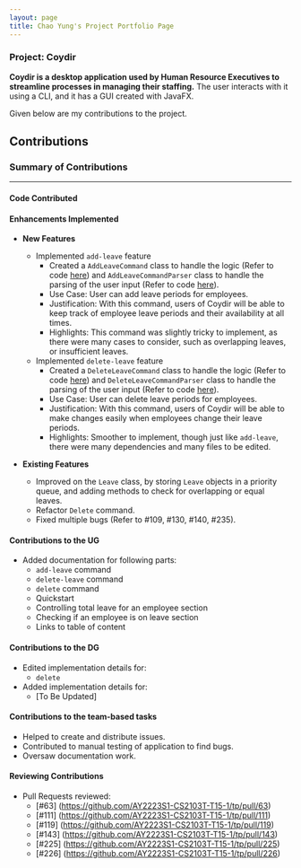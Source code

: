 ```yaml
---
layout: page
title: Chao Yung's Project Portfolio Page
---
```


### Project: Coydir

**Coydir is a desktop application used by Human Resource Executives to streamline processes in managing their staffing.** The user interacts with it using a CLI, and it has a GUI created with JavaFX.

Given below are my contributions to the project.

## Contributions

### Summary of Contributions

---

#### Code Contributed

#### Enhancements Implemented
* **New Features**
  * Implemented `add-leave` feature
    * Created a `AddLeaveCommand` class to handle the logic (Refer to code [here](https://github.com/AY2223S1-CS2103T-T15-1/tp/blob/master/src/main/java/coydir/logic/commands/AddLeaveCommand.java)) 
    and `AddLeaveCommandParser` class to handle the parsing of the user input (Refer to code [here](https://github.com/AY2223S1-CS2103T-T15-1/tp/blob/master/src/main/java/coydir/logic/parser/AddLeaveCommandParser.java)).
    * Use Case: User can add leave periods for employees.
    * Justification: With this command, users of Coydir will be able to keep track of employee leave periods and their availability at all times.
    * Highlights: This command was slightly tricky to implement, as there were many cases to consider, such as overlapping leaves, or insufficient leaves. 
  * Implemented `delete-leave` feature
    * Created a `DeleteLeaveCommand` class to handle the logic (Refer to code [here](https://github.com/AY2223S1-CS2103T-T15-1/tp/blob/master/src/main/java/coydir/logic/commands/DeleteLeaveCommand.java)) 
    and `DeleteLeaveCommandParser` class to handle the parsing of the user input (Refer to code [here](https://github.com/AY2223S1-CS2103T-T15-1/tp/blob/master/src/main/java/coydir/logic/parser/DeleteLeaveCommandParser.java)).
    * Use Case: User can delete leave periods for employees.
    * Justification: With this command, users of Coydir will be able to make changes easily when employees change their leave periods.
    * Highlights: Smoother to implement, though just like `add-leave`, there were many dependencies and many files to be edited.


* **Existing Features**
  * Improved on the `Leave` class, by storing `Leave` objects in a priority queue, and adding methods to check for overlapping or equal leaves.
  * Refactor `Delete` command.
  * Fixed multiple bugs (Refer to #109, #130, #140, #235).

#### Contributions to the UG 
* Added documentation for following parts:
  * `add-leave` command
  * `delete-leave` command
  * `delete` command
  * Quickstart
  * Controlling total leave for an employee section
  * Checking if an employee is on leave section
  * Links to table of content

#### Contributions to the DG
* Edited implementation details for:
  * `delete`
* Added implementation details for:
  * [To Be Updated]

#### Contributions to the team-based tasks
* Helped to create and distribute issues. 
* Contributed to manual testing of application to find bugs.
* Oversaw documentation work.

#### Reviewing Contributions
* Pull Requests reviewed:
  * [#63] (https://github.com/AY2223S1-CS2103T-T15-1/tp/pull/63)
  * [#111] (https://github.com/AY2223S1-CS2103T-T15-1/tp/pull/111)
  * [#119] (https://github.com/AY2223S1-CS2103T-T15-1/tp/pull/119)
  * [#143] (https://github.com/AY2223S1-CS2103T-T15-1/tp/pull/143)
  * [#225] (https://github.com/AY2223S1-CS2103T-T15-1/tp/pull/225)
  * [#226] (https://github.com/AY2223S1-CS2103T-T15-1/tp/pull/226)

